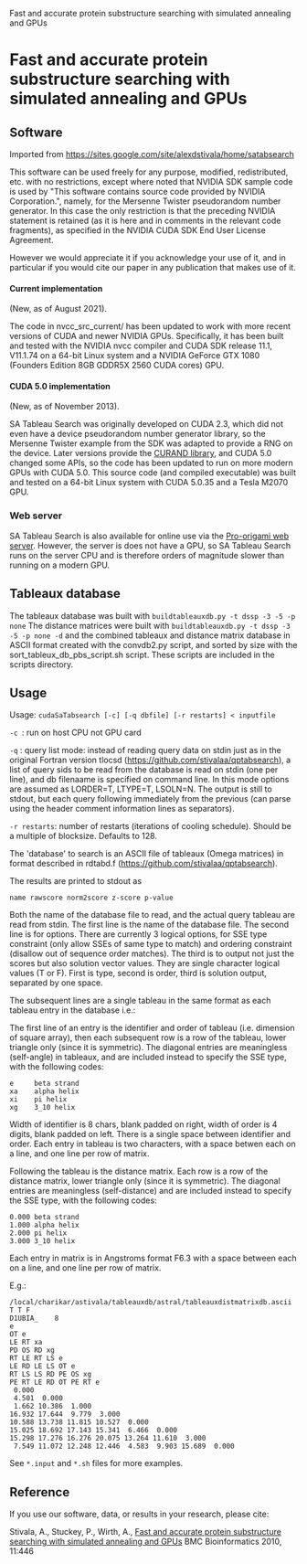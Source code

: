 Fast and accurate protein substructure searching with simulated annealing and GPUs
# Fast and accurate protein substructure searching with simulated annealing and GPUs

## Software

Imported from https://sites.google.com/site/alexdstivala/home/satabsearch

This software can be used freely for any purpose, modified, redistributed, etc.
with no restrictions, except where noted that NVIDIA SDK sample code
is used by "This software contains source code provided by NVIDIA Corporation.",
namely, for the Mersenne Twister pseudorandom number generator. In this
case the only restriction is that the preceding NVIDIA statement is retained
(as it is here and in comments in the relevant code fragments), as specified
in the NVIDIA CUDA SDK End User License Agreement.

However we would appreciate it if you acknowledge
your use of it, and in particular if you would cite our paper
in any publication that makes use of it.

#### Current implementation

(New, as of August 2021).

The code in nvcc_src_current/ has been updated to work with more recent
versions of CUDA and newer NVIDIA GPUs. Specifically, it has been
built and tested with the NVIDIA nvcc compiler and CUDA SDK 
release 11.1, V11.1.74 on a 64-bit Linux system and a
NVIDIA GeForce GTX 1080 (Founders Edition 8GB GDDR5X 2560 CUDA cores) GPU.


#### CUDA 5.0 implementation

(New, as of November 2013).

SA Tableau Search was originally developed on CUDA 2.3, which did not
even have a device pseudorandom number generator library, so the Mersenne
Twister example from the SDK was adapted to provide a RNG on the device.
Later versions provide the [CURAND library](http://docs.nvidia.com/cuda/curand/), and CUDA 5.0 changed some APIs,
so the code has been updated to run on more modern GPUs with CUDA 5.0.
This source code (and compiled executable) was built and tested
on a 64-bit Linux system with CUDA 5.0.35 and a Tesla M2070 GPU.

### Web server

SA Tableau Search is also available for online use via the [Pro-origami web server](http://munk.cis.unimelb.edu.au/pro-origami).
However, the server is does not have a GPU, so
SA Tableau Search runs on the server CPU and is therefore orders of magnitude slower
than running on a modern GPU.

## Tableaux database

The tableaux database was built with 
`buildtableauxdb.py -t dssp -3 -5 -p none` 
The distance matrices were built with 
`buildtableauxdb.py -t dssp -3 -5 -p none -d` and the combined
tableaux and distance matrix database in ASCII format created with
the convdb2.py script, and sorted by size with the 
sort_tableux_db_pbs_script.sh script.
These scripts are included in the scripts directory.

## Usage

Usage: `cudaSaTabsearch [-c] [-q dbfile] [-r restarts] < inputfile`

`-c `: run on host CPU not GPU card

`-q` : query list mode: instead of reading query data on stdin
     just as in the original Fortran version tlocsd (https://github.com/stivalaa/qptabsearch), a list
     of query sids to be read from the database is read on stdin (one per
     line),
     and db filenaame is specified on command
     line. In this mode options are assumed as LORDER=T, LTYPE=T,
     LSOLN=N. The output is still to stdout, but each query following
     immediately from the previous (can parse using the  header comment
     information lines as separators).

`-r restarts`: number of restarts (iterations of cooling schedule).
             Should be a multiple of blocksize. Defaults to 128.

The 'database' to search is an ASCII file of tableaux
(Omega matrices) in format described in rdtabd.f (https://github.com/stivalaa/qptabsearch).

The results are printed to stdout as 

`name rawscore norm2score z-score p-value`

Both the name of the database file to read, and the actual
query tableau are read from stdin. 
The first line is the name
of the database file.
The second line is for options. There are currently 3 logical
options, for SSE type constraint (only allow SSEs of same type to
match) and ordering constraint (disallow out of sequence order 
matches). The third is to output not just the scores but also solution
vector values.
They are single character logical values (T or F).
First is type, second is order, third is solution output,
separated by one space.

The subsequent lines are a single tableau in the same format as
each tableau entry in the database i.e.:

The first line of an entry is the identifier and
order of tableau (i.e. dimension of square array), then
each subsequent row is a row of the tableau, lower triangle
only (since it is symmetric).
The diagonal entries are meaningless (self-angle) in tableaux,
and are included instead to specify the SSE type, with
the following codes:


```
e     beta strand
xa    alpha helix
xi    pi helix
xg    3_10 helix
```

Width of identifier is 8 chars, blank padded on right,
width of order is 4 digits, blank padded on left.
There is a single space between identifier and order.
Each entry in tableau is two characters, with a space betwen
each on a line, and one line
per row of matrix.

Following the tableau is the distance matrix.
Each row is a row of the distance matrix, lower triangle
only (since it is symmetric).
The diagonal entries are meaningless (self-distance)
and are included instead to specify the SSE type, with
the following codes:

```
0.000 beta strand
1.000 alpha helix
2.000 pi helix
3.000 3_10 helix
```

Each entry in matrix is in Angstroms format
F6.3 with a space between each on a line, and one line
per row of matrix.

E.g.:

```
/local/charikar/astivala/tableauxdb/astral/tableauxdistmatrixdb.ascii
T T F
D1UBIA_    8
e  
OT e  
LE RT xa 
PD OS RD xg 
RT LE RT LS e  
LE RD LE LS OT e  
RT LS LS RD PE OS xg 
PE RT LE RD OT PE RT e  
 0.000 
 4.501  0.000 
 1.662 10.386  1.000 
16.932 17.644  9.779  3.000 
10.588 13.738 11.815 10.527  0.000 
15.025 18.692 17.143 15.341  6.466  0.000 
15.298 17.276 16.276 20.075 13.264 11.610  3.000 
 7.549 11.072 12.248 12.446  4.583  9.903 15.689  0.000
 ```

See `*.input` and `*.sh` files for  more examples.

## Reference

If you use our software, data, or results in your research, please cite:

Stivala, A., Stuckey, P., Wirth, A.,
[Fast and accurate protein substructure searching with simulated annealing and GPUs](http://www.biomedcentral.com/1471-2105/11/446) BMC Bioinformatics 2010, 11:446

